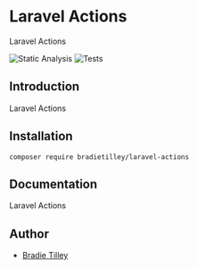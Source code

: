 # Laravel Actions

Laravel Actions

![Static Analysis](https://github.com/bradietilley/laravel-actions/actions/workflows/static.yml/badge.svg)
![Tests](https://github.com/bradietilley/laravel-actions/actions/workflows/tests.yml/badge.svg)


## Introduction

Laravel Actions


## Installation

```
composer require bradietilley/laravel-actions
```


## Documentation

Laravel Actions


## Author

- [Bradie Tilley](https://github.com/bradietilley)
